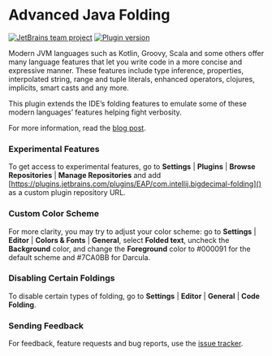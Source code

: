 # Advanced Java Folding

[![JetBrains team project](http://jb.gg/badges/team.svg)](https://confluence.jetbrains.com/display/ALL/JetBrains+on+GitHub) [![Plugin version](https://img.shields.io/jetbrains/plugin/d/9320-advanced-java-folding.svg)](https://plugins.jetbrains.com/plugin/9320-advanced-java-folding)

Modern JVM languages such as Kotlin, Groovy, Scala and some others offer many language features that let you
write code in a more concise and expressive manner. These features include type inference, properties,
interpolated string, range and tuple literals, enhanced operators, clojures, implicits, smart casts and any more.

This plugin extends the IDE’s folding features to emulate some of these modern languages’ features helping
fight verbosity.
      
For more information, read the [blog post](https://medium.com/@andrey_cheptsov/making-java-code-easier-to-read-without-changing-it-adeebd5c36de).

### Experimental Features

To get access to experimental features, go to **Settings** |
**Plugins** | **Browse Repositories** | **Manage Repositories** and
add [https://plugins.jetbrains.com/plugins/EAP/com.intellij.bigdecimal-folding]()</a>
as a custom plugin repository URL.</p>

### Custom Color Scheme

For more clarity, you may try to adjust your color scheme: go to **Settings** | **Editor** |
**Colors &amp; Fonts** | **General**, select **Folded text**, uncheck the **Background** color, and change the
**Foreground** color to #000091 for the default scheme and #7CA0BB for Darcula.

### Disabling Certain Foldings

To disable certain types of folding, go to **Settings** | **Editor** |
**General** | **Code Folding**.

### Sending Feedback 

For feedback, feature requests and bug reports, use the [issue tracker](https://github.com/cheptsov/AdvancedExpressionFolding/issues).